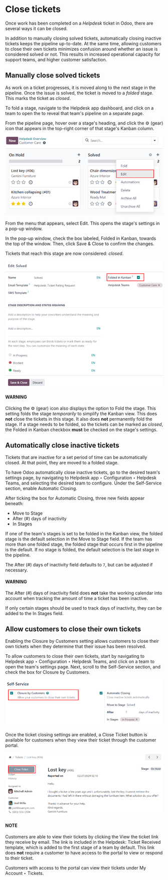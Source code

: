# Close tickets

Once work has been completed on a *Helpdesk* ticket in Odoo, there are several ways it can be
closed.

In addition to manually closing solved tickets, automatically closing inactive tickets keeps the
pipeline up-to-date. At the same time, allowing customers to close their own tickets minimizes
confusion around whether an issue is considered solved or not. This results in increased operational
capacity for support teams, and higher customer satisfaction.

## Manually close solved tickets

As work on a ticket progresses, it is moved along to the next stage in the pipeline. Once the issue
is solved, the ticket is moved to a *folded* stage. This marks the ticket as *closed*.

To fold a stage, navigate to the Helpdesk app dashboard, and click on a team to
open the to reveal that team's pipeline on a separate page.

From the pipeline page, hover over a stage's heading, and click the ⚙️ (gear) icon that
appears in the top-right corner of that stage's Kanban column.

![View of stage on Helpdesk pipeline with emphasis on gear icon and edit stage option.](close_tickets/closing-edit-stage-gear.png)

From the menu that appears, select Edit. This opens the stage's settings in a pop-up
window.

In the pop-up window, check the box labeled, Folded in Kanban, towards the top of the
window. Then, click Save & Close to confirm the changes.

Tickets that reach this stage are now considered: *closed*.

![Stage settings page.](close_tickets/closing-folded-setting.png)

#### WARNING
Clicking the ⚙️ (gear) icon also displays the option to Fold the stage.
This setting folds the stage *temporarily* to simplify the Kanban view. This does **not** close
the tickets in this stage. It also does **not** permanently fold the stage. If a stage needs to
be folded, so the tickets can be marked as *closed*, the Folded in Kanban checkbox
**must** be checked on the stage's settings.

## Automatically close inactive tickets

Tickets that are inactive for a set period of time can be automatically closed. At that point, they
are moved to a folded stage.

To have Odoo automatically close inactive tickets, go to the desired team's settings page, by
navigating to Helpdesk app ‣ Configuration ‣ Helpdesk Teams, and selecting the
desired team to configure. Under the Self-Service section, enable Automatic
Closing.

After ticking the box for Automatic Closing, three new fields appear beneath:

- Move to Stage
- After (#) days of inactivity
- In Stages

If one of the team's stages is set to be folded in the Kanban view, the folded stage is the default
selection in the Move to Stage field. If the team has more than one folded stage, the
folded stage that occurs first in the pipeline is the default. If no stage is folded, the default
selection is the last stage in the pipeline.

The After (#) days of inactivity field defaults to `7`, but can be adjusted if
necessary.

#### WARNING
The After (#) days of inactivity field does **not** take the working calendar into
account when tracking the amount of time a ticket has been inactive.

If only certain stages should be used to track days of inactivity, they can be added to the
In Stages field.

## Allow customers to close their own tickets

Enabling the Closure by Customers setting allows customers to close their own tickets
when they determine that their issue has been resolved.

To allow customers to close their own tickets, start by navigating to Helpdesk app
‣ Configuration ‣ Helpdesk Teams, and click on a team to open the team's settings page. Next,
scroll to the Self-Service section, and check the box for Closure by
Customers.

![Customer closing setting in Odoo Helpdesk.](close_tickets/closing-by-customer-setting.png)

Once the ticket closing settings are enabled, a Close Ticket button is available for
customers when they view their ticket through the customer portal.

![Customer view of ticket closing in Odoo Helpdesk.](close_tickets/closing-customer-view.png)

#### NOTE
Customers are able to view their tickets by clicking the View the ticket link they
receive by email. The link is included in the Helpdesk: Ticket Received template,
which is added to the first stage of a team by default. This link does **not** require a customer
to have access to the portal to view or respond to their ticket.

Customers with access to the portal can view their tickets under My Account ‣
Tickets.
